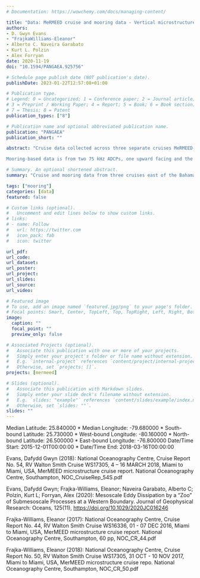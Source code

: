 ```yaml
---
# Documentation: https://wowchemy.com/docs/managing-content/

title: "Data: MeRMEED cruise and mooring data - Vertical microstructure, CTD, vessel mounted ADCP, moored ADCP, 2016-2018"
authors: 
- D. Gwyn Evans
- "FrajkaWilliams-Eleanor"
- Alberto C. Naveira Garabato
- Kurt L. Polzin
- Alex Forryan
date: 2020-11-19
doi: "10.1594/PANGAEA.925756"

# Schedule page publish date (NOT publication's date).
publishDate: 2023-01-22T12:57:08+01:00

# Publication type.
# Legend: 0 = Uncategorized; 1 = Conference paper; 2 = Journal article;
# 3 = Preprint / Working Paper; 4 = Report; 5 = Book; 6 = Book section;
# 7 = Thesis; 8 = Patent
publication_types: ["8"]

# Publication name and optional abbreviated publication name.
publication: "PANGAEA"
publication_short: ""

abstract: "Cruise data collected across three separate cruises MeRMEED-1 (WS16336; 1-7 December 2016), MeRMEED-2 (WS17305; 31 October - 10 November 2017) and MeRMEED-3 (WS18066; 4-16 March 2018). All cruises were aboard the R/V F. G. Walton Smith. Cruise region: 76.5W-77.2W, 26.15N-26.8N. Cruises consisted of zonal tethered vertical microstructure profiler (VMP) and vessel mounted acoustic Doppler current profiler (ADCP) surveys, yielding sections of the turbulent dissipation rate (units: W/kg) and zonal and meridional velocity (units: m/s). The VMP used was the tethered Rockland Scientific International VMP-2000, and the ADCP was a vessel-mounted RDI 75 kHz Ocean Surveyor ADCP configured and run through the University of Hawai'i Data Acquisition System (UHDAS) software suite. The VMP was also mounted with a CTD (conductivity-temperature-depth) sensor package, including SBE-3 and SBE-4 sensors. The CTD data was processed according to the manufacturer specifications, using recommended values for the cell thermal mass coefficients (alpha=0.03 and beta=7.0). Files are named as follows: WSxxxxx_CTD.mat, WSxxxxx_vmp_all.mat and WSxxxxx_os75nb.nc for CTD, VMP and ADCP data respectively.

Mooring-based data is from two 75 kHz ADCPs, one upward facing and the other downward facing, mounted at approximately 700 m on the RAPID/MOCHA (Rapid Climate Change / Meridional Overturning Circulation and Heat flux Array) mooring WB1 at 76.8W and 26.5N. This configuration gave full depth meridional and zonal velocity profiles (units: m/s) in a water depth of approximately 1300 m. The data spanned December 2015 to March 2017. The data are binned in 16 m depth bins and are bin averaged into 1 hour time bins. File name: WB1_adcp_UV_1hr.mat."

# Summary. An optional shortened abstract.
summary: "Cruise and mooring data from three cruises east of the Bahamas, 1-7 Dec 2016, 31 Oct - 10 Nov 2017 and 4-16 Mar 2018."

tags: ["mooring"]
categories: [data]
featured: false

# Custom links (optional).
#   Uncomment and edit lines below to show custom links.
# links:
# - name: Follow
#   url: https://twitter.com
#   icon_pack: fab
#   icon: twitter

url_pdf:
url_code:
url_dataset:
url_poster:
url_project:
url_slides:
url_source:
url_video:

# Featured image
# To use, add an image named `featured.jpg/png` to your page's folder. 
# Focal points: Smart, Center, TopLeft, Top, TopRight, Left, Right, BottomLeft, Bottom, BottomRight.
image:
  caption: ""
  focal_point: ""
  preview_only: false

# Associated Projects (optional).
#   Associate this publication with one or more of your projects.
#   Simply enter your project's folder or file name without extension.
#   E.g. `internal-project` references `content/project/internal-project/index.md`.
#   Otherwise, set `projects: []`.
projects: [mermeed]

# Slides (optional).
#   Associate this publication with Markdown slides.
#   Simply enter your slide deck's filename without extension.
#   E.g. `slides: "example"` references `content/slides/example/index.md`.
#   Otherwise, set `slides: ""`.
slides: ""
---
```

Median Latitude: 25.840000 * Median Longitude: -79.680000 * South-bound Latitude: 25.730000 * West-bound Longitude: -80.160000 * North-bound Latitude: 26.500000 * East-bound Longitude: -76.800000
Date/Time Start: 2015-12-01T00:00:00 * Date/Time End: 2018-03-16T00:00:00

Evans, Dafydd Gwyn (2018): National Oceanography Centre, Cruise Report No. 54, RV Walton Smith Cruise WS17305, 4 – 16 MARCH 2018, Miami to Miami, USA, MerMEED microstructure cruise report. National Oceanography Centre, Southampton, NOC_CruiseRep_54S.pdf

Evans, Dafydd Gwyn; Frajka-Williams, Eleanor; Naveira Garabato, Alberto C; Polzin, Kurt L; Forryan, Alex (2020): Mesoscale Eddy Dissipation by a “Zoo” of Submesoscale Processes at a Western Boundary. Journal of Geophysical Research: Oceans, 125(11), https://doi.org/10.1029/2020JC016246

Frajka-Williams, Eleanor (2017): National Oceanography Centre, Cruise Report No. 44, RV Walton Smith Cruise WS16336, 01 - 07 DEC 2016, Miami to Miami, USA, MerMEED microstructure cruise report. National Oceanography Centre, Southampton, 60 pp, NOC_CR_44.pdf

Frajka-Williams, Eleanor (2018): National Oceanography Centre, Cruise Report No. 50, RV Walton Smith Cruise WS17305, 31 OCT - 10 NOV 2017, Miami to Miami, USA, MerMEED microstructure cruise repo. National Oceanography Centre, Southampton, NOC_CR_50.pdf